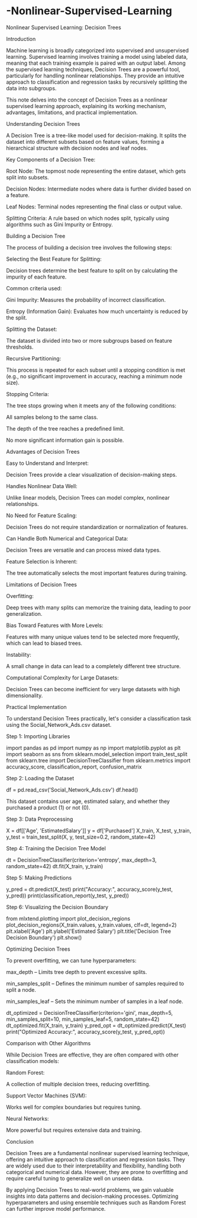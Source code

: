 # -Nonlinear-Supervised-Learning
Nonlinear Supervised Learning: Decision Trees

Introduction

Machine learning is broadly categorized into supervised and unsupervised learning. Supervised learning involves training a model using labeled data, meaning that each training example is paired with an output label. Among the supervised learning techniques, Decision Trees are a powerful tool, particularly for handling nonlinear relationships. They provide an intuitive approach to classification and regression tasks by recursively splitting the data into subgroups.

This note delves into the concept of Decision Trees as a nonlinear supervised learning approach, explaining its working mechanism, advantages, limitations, and practical implementation.

Understanding Decision Trees

A Decision Tree is a tree-like model used for decision-making. It splits the dataset into different subsets based on feature values, forming a hierarchical structure with decision nodes and leaf nodes.

Key Components of a Decision Tree:

Root Node: The topmost node representing the entire dataset, which gets split into subsets.

Decision Nodes: Intermediate nodes where data is further divided based on a feature.

Leaf Nodes: Terminal nodes representing the final class or output value.

Splitting Criteria: A rule based on which nodes split, typically using algorithms such as Gini Impurity or Entropy.

Building a Decision Tree

The process of building a decision tree involves the following steps:

Selecting the Best Feature for Splitting:

Decision trees determine the best feature to split on by calculating the impurity of each feature.

Common criteria used:

Gini Impurity: Measures the probability of incorrect classification.

Entropy (Information Gain): Evaluates how much uncertainty is reduced by the split.

Splitting the Dataset:

The dataset is divided into two or more subgroups based on feature thresholds.

Recursive Partitioning:

This process is repeated for each subset until a stopping condition is met (e.g., no significant improvement in accuracy, reaching a minimum node size).

Stopping Criteria:

The tree stops growing when it meets any of the following conditions:

All samples belong to the same class.

The depth of the tree reaches a predefined limit.

No more significant information gain is possible.

Advantages of Decision Trees

Easy to Understand and Interpret:

Decision Trees provide a clear visualization of decision-making steps.

Handles Nonlinear Data Well:

Unlike linear models, Decision Trees can model complex, nonlinear relationships.

No Need for Feature Scaling:

Decision Trees do not require standardization or normalization of features.

Can Handle Both Numerical and Categorical Data:

Decision Trees are versatile and can process mixed data types.

Feature Selection is Inherent:

The tree automatically selects the most important features during training.

Limitations of Decision Trees

Overfitting:

Deep trees with many splits can memorize the training data, leading to poor generalization.

Bias Toward Features with More Levels:

Features with many unique values tend to be selected more frequently, which can lead to biased trees.

Instability:

A small change in data can lead to a completely different tree structure.

Computational Complexity for Large Datasets:

Decision Trees can become inefficient for very large datasets with high dimensionality.

Practical Implementation

To understand Decision Trees practically, let's consider a classification task using the Social_Network_Ads.csv dataset.

Step 1: Importing Libraries

import pandas as pd
import numpy as np
import matplotlib.pyplot as plt
import seaborn as sns
from sklearn.model_selection import train_test_split
from sklearn.tree import DecisionTreeClassifier
from sklearn.metrics import accuracy_score, classification_report, confusion_matrix

Step 2: Loading the Dataset

df = pd.read_csv('Social_Network_Ads.csv')
df.head()

This dataset contains user age, estimated salary, and whether they purchased a product (1) or not (0).

Step 3: Data Preprocessing

X = df[['Age', 'EstimatedSalary']]
y = df['Purchased']
X_train, X_test, y_train, y_test = train_test_split(X, y, test_size=0.2, random_state=42)

Step 4: Training the Decision Tree Model

dt = DecisionTreeClassifier(criterion='entropy', max_depth=3, random_state=42)
dt.fit(X_train, y_train)

Step 5: Making Predictions

y_pred = dt.predict(X_test)
print("Accuracy:", accuracy_score(y_test, y_pred))
print(classification_report(y_test, y_pred))

Step 6: Visualizing the Decision Boundary

from mlxtend.plotting import plot_decision_regions
plot_decision_regions(X_train.values, y_train.values, clf=dt, legend=2)
plt.xlabel('Age')
plt.ylabel('Estimated Salary')
plt.title('Decision Tree Decision Boundary')
plt.show()

Optimizing Decision Trees

To prevent overfitting, we can tune hyperparameters:

max_depth – Limits tree depth to prevent excessive splits.

min_samples_split – Defines the minimum number of samples required to split a node.

min_samples_leaf – Sets the minimum number of samples in a leaf node.

dt_optimized = DecisionTreeClassifier(criterion='gini', max_depth=5, min_samples_split=10, min_samples_leaf=5, random_state=42)
dt_optimized.fit(X_train, y_train)
y_pred_opt = dt_optimized.predict(X_test)
print("Optimized Accuracy:", accuracy_score(y_test, y_pred_opt))

Comparison with Other Algorithms

While Decision Trees are effective, they are often compared with other classification models:

Random Forest:

A collection of multiple decision trees, reducing overfitting.

Support Vector Machines (SVM):

Works well for complex boundaries but requires tuning.

Neural Networks:

More powerful but requires extensive data and training.

Conclusion

Decision Trees are a fundamental nonlinear supervised learning technique, offering an intuitive approach to classification and regression tasks. They are widely used due to their interpretability and flexibility, handling both categorical and numerical data. However, they are prone to overfitting and require careful tuning to generalize well on unseen data.

By applying Decision Trees to real-world problems, we gain valuable insights into data patterns and decision-making processes. Optimizing hyperparameters and using ensemble techniques such as Random Forest can further improve model performance.
